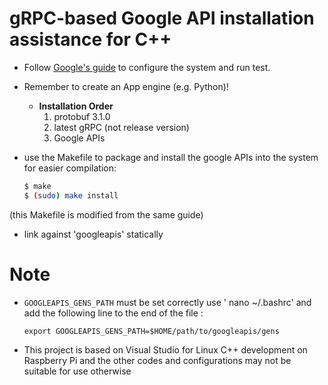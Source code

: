 # gRPC-based Google API installation assistance for C++
 - Follow [Google's guide](https://github.com/GoogleCloudPlatform/cpp-docs-samples/tree/master/speech/api) to configure the system and run test.
 - Remember to create an App engine (e.g. Python)!
 
	- **Installation Order**
		1. protobuf 3.1.0
		2. latest gRPC (not release version)
		3. Google APIs

- use the Makefile to package and install the google APIs into the system for easier compilation:
 
	```sh
	$ make
	$ (sudo) make install
	```

(this Makefile is modified from the same guide)
- link against 'googleapis' statically

# Note
- `GOOGLEAPIS_GENS_PATH` must be set correctly
use ' nano ~/.bashrc' and add the following line to the end of the file :
	```
	export GOOGLEAPIS_GENS_PATH=$HOME/path/to/googleapis/gens
	```
- This project is based on Visual Studio for Linux C++ development on Raspberry Pi and the other codes and configurations may not be suitable for use otherwise
